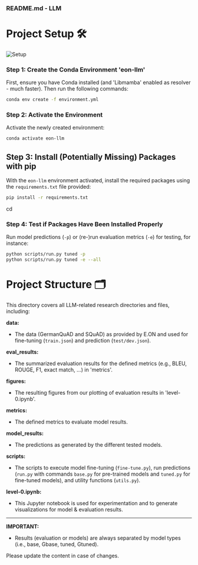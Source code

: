 ### README.md - LLM 

# Project Setup 🛠️

![Setup](https://drive.google.com/uc?id=12fwXHFsfRBz2R1S9WgwP8VADEhVQrTQm)


### Step 1: Create the Conda Environment 'eon-llm'
First, ensure you have Conda installed (and 'Libmamba' enabled as resolver - much faster). Then run the following commands:

```sh
conda env create -f environment.yml
```

### Step 2: Activate the Environment
Activate the newly created environment:

```sh
conda activate eon-llm
```

## Step 3: Install (Potentially Missing) Packages with pip
With the `eon-llm` environment activated, install the required packages using the `requirements.txt` file provided:

```sh
pip install -r requirements.txt
```
cd
### Step 4: Test if Packages Have Been Installed Properly
Run model predictions (`-p`) or (re-)run evaluation metrics (`-e`) for testing, for instance:

```sh
python scripts/run.py tuned -p
python scripts/run.py tuned -e --all
```

# Project Structure 🗂️

This directory covers all LLM-related research directories and files, including:

**data:**
- The data (GermanQuAD and SQuAD) as provided by E.ON and used for fine-tuning (`train.json`) and prediction (`test/dev.json`).

**eval_results:**
- The summarized evaluation results for the defined metrics (e.g., BLEU, ROUGE, F1, exact match, ...) in 'metrics'.

**figures:**
- The resulting figures from our plotting of evaluation results in 'level-0.ipynb'.

**metrics:**
- The defined metrics to evaluate model results.

**model_results:**
- The predictions as generated by the different tested models.

**scripts:**
- The scripts to execute model fine-tuning (`fine-tune.py`), run predictions (`run.py` with commands `base.py` for pre-trained models and `tuned.py` for fine-tuned models), and utility functions (`utils.py`).

**level-0.ipynb:**
- This Jupyter notebook is used for experimentation and to generate visualizations for model & evaluation results.

--------------------

**IMPORTANT:**
- Results (evaluation or models) are always separated by model types (i.e., base, Gbase, tuned, Gtuned).

Please update the content in case of changes. 